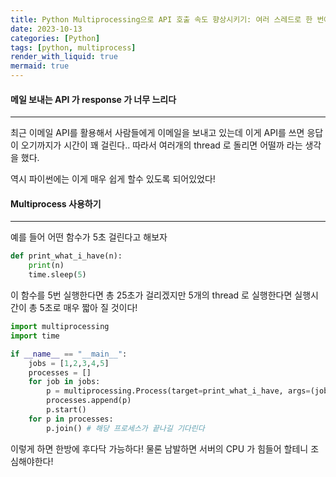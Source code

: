 ```yaml
---
title: Python Multiprocessing으로 API 호출 속도 향상시키기: 여러 스레드로 한 번에 처리하기
date: 2023-10-13
categories: [Python]
tags: [python, multiprocess]
render_with_liquid: true
mermaid: true
---
```

#### 메일 보내는 API 가 response 가 너무 느리다
---
최근 이메일 API를 활용해서 사람들에게 이메일을 보내고 있는데 이게 API를 쓰면 응답이 오기까지가 시간이 꽤 걸린다.. 따라서 여러개의 thread 로 돌리면 어떨까 라는 생각을 했다.

역시 파이썬에는 이게 매우 쉽게 할수 있도록 되어있었다!

#### Multiprocess 사용하기
---
예를 들어 어떤 함수가 5초 걸린다고 해보자
```python
def print_what_i_have(n):
	print(n)
	time.sleep(5)
```

이 함수를 5번 실행한다면 총 25초가 걸리겠지만 5개의 thread 로 실행한다면 실행시간이 총 5초로 매우 짧아 질 것이다!

```python
import multiprocessing
import time

if __name__ == "__main__":
	jobs = [1,2,3,4,5]
	processes = []
	for job in jobs:
		p = multiprocessing.Process(target=print_what_i_have, args=(job,))
		processes.append(p)
		p.start()
	for p in processes:
		p.join() # 해당 프로세스가 끝나길 기다린다
```

이렇게 하면 한방에 후다닥 가능하다! 물론 남발하면 서버의 CPU 가 힘들어 할테니 조심해야한다!